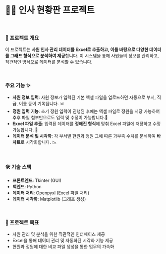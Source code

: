 # 🧑‍💼 인사 현황판 프로젝트

<br>

### 📜 프로젝트 개요
이 프로젝트는 **사원 인사 관리 데이터를 Excel로 추출하고, 이를 바탕으로 다양한 데이터를 그래프 형식으로 분석하여 제공**합니다. 이 시스템을 통해 사원들의 정보를 관리하고, 직관적인 방식으로 데이터를 분석할 수 있습니다.

<br>

### 주요 기능 ✨
- **사원 정보 입력**: 사원 정보가 입력된 기본 엑셀 파일을 업로드하면 자동으로 부서, 직급, 이름 등이 기록됩니다. 📊<br>
- **정원 입력 기능**: 초기 정원 입력이 진행된 후에는 엑셀 파일로 정원을 저장 가능하여 추후 파일 첨부만으로도 입력 및 수정이 가능합니다.👩 <br>
- **Excel 파일 추출**: 입력된 데이터를 **정해진 형식**에 맞춰 Excel 파일에 저장하고 수정 가능합니다. 📂
- **데이터 분석 및 시각화**: 각 부서별 현원과 정원 그에 따른 과부족 수치를 분석하여 **바 차트**로 시각화합니다. 📉 <br>
<br>

### 🛠️ 기술 스택
- **프론트엔드**: Tkinter (GUI) <br>
- **백엔드**: Python<br>
- **데이터 처리**: Openpyxl (Excel 파일 처리)<br>
- **데이터 시각화**: Matplotlib (그래프 생성)
<br>

### 🎯 프로젝트 목표
- 사원 관리 및 분석을 위한 직관적인 인터페이스 제공
- Excel을 통해 데이터 관리 및 자동화된 시각화 기능 제공
- 현원과 정원에 대한 비교 파일 생성을 통한 업무의 가속화
